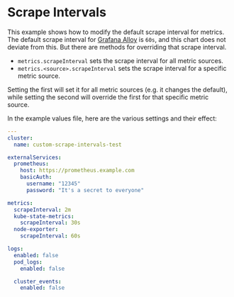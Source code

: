 # Scrape Intervals

This example shows how to modify the default scrape interval for metrics. The default scrape interval for
[Grafana Alloy](https://grafana.com/docs/alloy/latest/reference/components/prometheus.scrape/#arguments) is `60s`,
and this chart does not deviate from this. But there are methods for overriding that scrape interval.

-   `metrics.scrapeInterval` sets the scrape interval for all metric sources.
-   `metrics.<source>.scrapeInterval` sets the scrape interval for a specific metric source.

Setting the first will set it for all metric sources (e.g. it changes the default), while setting the second will
override the first for that specific metric source.

In the example values file, here are the various settings and their effect:

<!-- values file start -->
```yaml
---
cluster:
  name: custom-scrape-intervals-test

externalServices:
  prometheus:
    host: https://prometheus.example.com
    basicAuth:
      username: "12345"
      password: "It's a secret to everyone"

metrics:
  scrapeInterval: 2m
  kube-state-metrics:
    scrapeInterval: 30s
  node-exporter:
    scrapeInterval: 60s

logs:
  enabled: false
  pod_logs:
    enabled: false

  cluster_events:
    enabled: false
```
<!-- values file end -->
